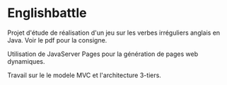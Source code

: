 # Englishbattle

Projet d'étude de réalisation d'un jeu sur les verbes irréguliers anglais en Java. Voir le pdf pour la consigne. 

Utilisation de JavaServer Pages pour la génération de pages web dynamiques. 

Travail sur le le modele MVC et l'architecture 3-tiers.

